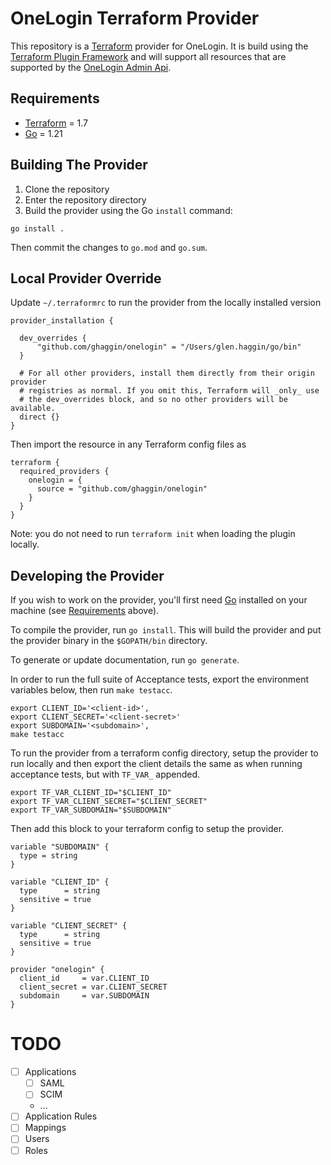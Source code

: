 # OneLogin Terraform Provider

This repository is a [Terraform](https://www.terraform.io) provider for OneLogin. It is build using the [Terraform Plugin Framework](https://github.com/hashicorp/terraform-plugin-framework) and will support all resources that are supported by the [OneLogin Admin Api](https://developers.onelogin.com/api-docs/2/getting-started/dev-overview).

## Requirements

- [Terraform](https://developer.hashicorp.com/terraform/downloads) = 1.7
- [Go](https://golang.org/doc/install) = 1.21

## Building The Provider

1. Clone the repository
1. Enter the repository directory
1. Build the provider using the Go `install` command:

```shell
go install .
```

Then commit the changes to `go.mod` and `go.sum`.

## Local Provider Override

Update `~/.terraformrc` to run the provider from the locally installed version
```
provider_installation {

  dev_overrides {
      "github.com/ghaggin/onelogin" = "/Users/glen.haggin/go/bin"
  }

  # For all other providers, install them directly from their origin provider
  # registries as normal. If you omit this, Terraform will _only_ use
  # the dev_overrides block, and so no other providers will be available.
  direct {}
}
```

Then import the resource in any Terraform config files as
```
terraform {
  required_providers {
    onelogin = {
      source = "github.com/ghaggin/onelogin"
    }
  }
}
```

Note: you do not need to run `terraform init` when loading the plugin locally.

## Developing the Provider

If you wish to work on the provider, you'll first need [Go](http://www.golang.org) installed on your machine (see [Requirements](#requirements) above).

To compile the provider, run `go install`. This will build the provider and put the provider binary in the `$GOPATH/bin` directory.

To generate or update documentation, run `go generate`.

In order to run the full suite of Acceptance tests, export the environment variables below, then run `make testacc`.
```shell
export CLIENT_ID='<client-id>',
export CLIENT_SECRET='<client-secret>'
export SUBDOMAIN='<subdomain>',
make testacc
```

To run the provider from a terraform config directory, setup the provider to run locally and then export the client details the same as when running acceptance tests, but with `TF_VAR_` appended.
```shell
export TF_VAR_CLIENT_ID="$CLIENT_ID"
export TF_VAR_CLIENT_SECRET="$CLIENT_SECRET"
export TF_VAR_SUBDOMAIN="$SUBDOMAIN"
```
Then add this block to your terraform config to setup the provider.
```
variable "SUBDOMAIN" {
  type = string
}

variable "CLIENT_ID" {
  type      = string
  sensitive = true
}

variable "CLIENT_SECRET" {
  type      = string
  sensitive = true
}

provider "onelogin" {
  client_id     = var.CLIENT_ID
  client_secret = var.CLIENT_SECRET
  subdomain     = var.SUBDOMAIN
}
```

# TODO
- [ ] Applications
  - [ ] SAML
  - [ ] SCIM
  - ...
- [ ] Application Rules
- [ ] Mappings
- [ ] Users
- [ ] Roles

